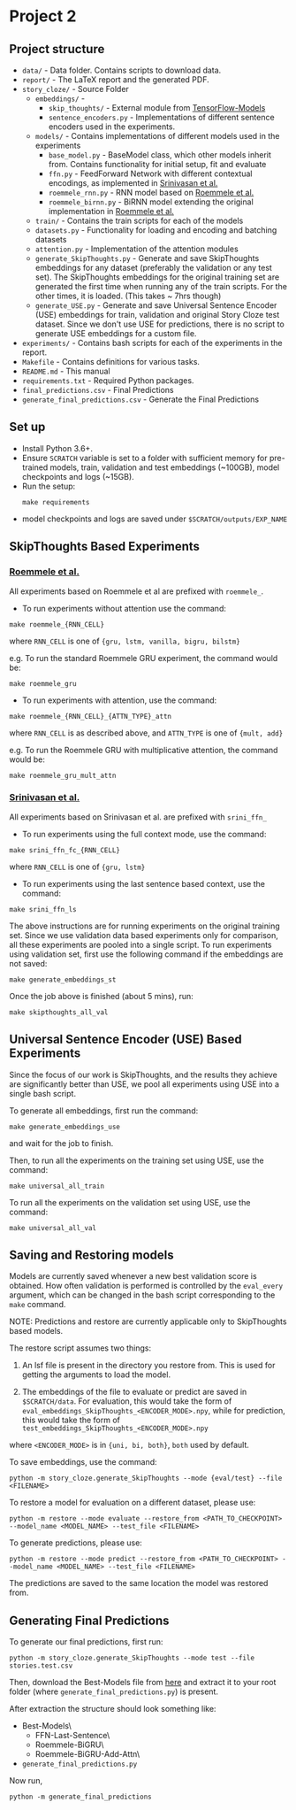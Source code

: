 # Project 2

## Project structure

* `data/` - Data folder. Contains scripts to download data.
* `report/` - The LaTeX report and the generated PDF.
* `story_cloze/` - Source Folder
  * `embeddings/` -
    * `skip_thoughts/` - External module from [TensorFlow-Models](https://github.com/tensorflow/models/tree/master/research/skip_thoughts)
    * `sentence_encoders.py` - Implementations of different sentence encoders used in the experiments.
  * `models/` - Contains implementations of different models used in the experiments
    * `base_model.py` - BaseModel class, which other models inherit from. Contains functionality for initial setup, fit and evaluate
    * `ffn.py` - FeedForward Network with different contextual encodings, as implemented in [Srinivasan et al.](https://arxiv.org/abs/1803.05547)
    * `roemmele_rnn.py` - RNN model based on [Roemmele et al.](https://www.aclweb.org/anthology/W17-0911)
    * `roemmele_birnn.py` - BiRNN model extending the original implementation in [Roemmele et al.](https://www.aclweb.org/anthology/W17-0911)
  * `train/` - Contains the train scripts for each of the models
  * `datasets.py` - Functionality for loading and encoding and batching datasets
  * `attention.py` - Implementation of the attention modules
  * `generate_SkipThoughts.py` - Generate and save SkipThoughts embeddings for any dataset (preferably the validation or any test set). The SkipThoughts embeddings for the original training set are generated
      the first time when running any of the train scripts. For the other times, it is loaded. (This takes ~ 7hrs though)
  * `generate_USE.py` - Generate and save Universal Sentence Encoder (USE) embeddings for train, validation and original Story Cloze test dataset.
     Since we don't use USE for predictions, there is no script to generate USE embeddings for a custom file.
* `experiments/` - Contains bash scripts for each of the experiments in the report.
* `Makefile` - Contains definitions for various tasks.
* `README.md` - This manual
* `requirements.txt` - Required Python packages.
* `final_predictions.csv` - Final Predictions
* `generate_final_predictions.csv` - Generate the Final Predictions

## Set up

* Install Python 3.6+.
* Ensure `SCRATCH` variable is set to a folder with sufficient memory for pre-trained models, train, validation and test embeddings (~100GB), model checkpoints and logs (~15GB).
* Run the setup:
    ```
    make requirements
    ```
* model checkpoints and logs are saved under `$SCRATCH/outputs/EXP_NAME`

## SkipThoughts Based Experiments

### [Roemmele et al.](https://www.aclweb.org/anthology/W17-091)

All experiments based on Roemmele et al are prefixed with `roemmele_`.
* To run experiments without attention use the command:

```
make roemmele_{RNN_CELL}
```

where `RNN_CELL` is one of `{gru, lstm, vanilla, bigru, bilstm}`

e.g. To run the standard Roemmele GRU experiment, the command would be:

```
make roemmele_gru
```

* To run experiments with attention, use the command:

```
make roemmele_{RNN_CELL}_{ATTN_TYPE}_attn
```

where `RNN_CELL` is as described above, and `ATTN_TYPE` is one of `{mult, add}`

e.g. To run the Roemmele GRU with multiplicative attention, the command would be:

```
make roemmele_gru_mult_attn
```
### [Srinivasan et al.](https://arxiv.org/abs/1803.05547)

All experiments based on Srinivasan et al. are prefixed with `srini_ffn_`

* To run experiments using the full context mode, use the command:

```
make srini_ffn_fc_{RNN_CELL}
```

where `RNN_CELL` is one of `{gru, lstm}`


* To run experiments using the last sentence based context, use the command:

```
make srini_ffn_ls
```

The above instructions are for running experiments on the original training set.
Since we use validation data based experiments only for comparison, all these experiments are pooled into a single script.
To run experiments using validation set, first use the following command if the embeddings are not saved:

```
make generate_embeddings_st
```
Once the job above is finished (about 5 mins), run:

```
make skipthoughts_all_val
```

## Universal Sentence Encoder (USE) Based Experiments

Since the focus of our work is SkipThoughts, and the results they achieve are significantly better than USE,
we pool all experiments using USE into a single bash script.

To generate all embeddings, first run the command:

```
make generate_embeddings_use
```

and wait for the job to finish.

Then, to run all the experiments on the training set using USE, use the command:

```
make universal_all_train
```

To run all the experiments on the validation set using USE, use the command:

```
make universal_all_val
```

## Saving and Restoring models

Models are currently saved whenever a new best validation score is obtained.
How often validation is performed is  controlled by the `eval_every` argument,
which can be changed in the bash script corresponding to the `make` command.

NOTE: Predictions and restore are currently applicable only to SkipThoughts based models.

The restore script assumes two things:

1) An lsf file is present in the directory you restore from. This is used for
getting the arguments to load the model.

2) The embeddings of the file to evaluate or predict are saved in `$SCRATCH/data`.
For evaluation, this would take the form of `eval_embeddings_SkipThoughts_<ENCODER_MODE>.npy`,
while for prediction, this would take the form of `test_embeddings_SkipThoughts_<ENCODER_MODE>.npy`

where `<ENCODER_MODE>` is in `{uni, bi, both}`, `both` used by default.

To save embeddings, use the command:

```
python -m story_cloze.generate_SkipThoughts --mode {eval/test} --file <FILENAME>
```

To restore a model for evaluation on a different dataset, please use:

```
python -m restore --mode evaluate --restore_from <PATH_TO_CHECKPOINT> --model_name <MODEL_NAME> --test_file <FILENAME>
```

To generate predictions, please use:

```
python -m restore --mode predict --restore_from <PATH_TO_CHECKPOINT> --model_name <MODEL_NAME> --test_file <FILENAME>
```

The predictions are saved to the same location the model was restored from.

## Generating Final Predictions

To generate our final predictions, first run:

```
python -m story_cloze.generate_SkipThoughts --mode test --file stories.test.csv
```

Then, download the Best-Models file from [here](https://polybox.ethz.ch/index.php/s/3h8DX79ZUyCO9gn) and extract it to your root folder (where `generate_final_predictions.py`) is present.

After extraction the structure should look something like:
* Best-Models\
    * FFN-Last-Sentence\
    * Roemmele-BiGRU\
    * Roemmele-BiGRU-Add-Attn\
* `generate_final_predictions.py`

Now run,

```
python -m generate_final_predictions
```
